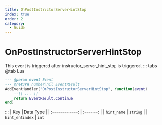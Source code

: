 ```yaml
---
title: OnPostInstructorServerHintStop
index: true
order: 2
category:
  - Guide
---
```


# OnPostInstructorServerHintStop
This event is triggered after instructor_server_hint_stop is triggered.
::: tabs
@tab Lua
```lua
--- @param event Event
--- @return number|nil EventResult
AddEventHandler("OnPostInstructorServerHintStop", function(event)
    --[[ ... ]]
    return EventResult.Continue
end)
```

:::
|       Key       | Data Type |
| :-------------: | :-------: |
|   `hint_name`   |  `string` |
| `hint_entindex` |   `int`   |